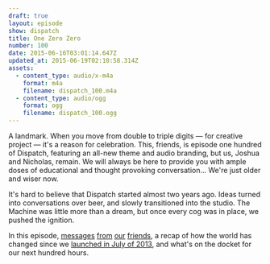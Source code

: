 ```yaml
---
draft: true
layout: episode
show: dispatch
title: One Zero Zero
number: 100
date: 2015-06-16T03:01:14.647Z
updated_at: 2015-06-19T02:10:58.314Z
assets:
  - content_type: audio/x-m4a
    format: m4a
    filename: dispatch_100.m4a
  - content_type: audio/ogg
    format: ogg
    filename: dispatch_100.ogg
---
```

A landmark. When you move from double to triple digits &mdash; for creative project &mdash; it's a reason for celebration. This, friends, is episode one hundred of Dispatch, featuring an all-new theme and audio branding, but us, Joshua and Nicholas, remain. We will always be here to provide you with ample doses of educational and thought provoking conversation... We're just older and wiser now.

It's hard to believe that Dispatch started almost two years ago. Ideas turned into conversations over beer, and slowly transitioned into the studio. The Machine was little more than a dream, but once every cog was in place, we pushed the ignition.

In this episode, [messages](http://machine.fm/chillcast) [from](http://craftbelly.com) [our](http://cinchel.com) [friends](http://colinmorris.net), a recap of how the world has changed since we [launched in July of 2013](http://machine.fm/dispatch/1), and what's on the docket for our next hundred hours.
